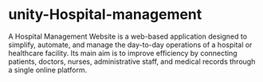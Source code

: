 # unity-Hospital-management
A Hospital Management Website is a web-based application designed to simplify, automate, and manage the day-to-day operations of a hospital or healthcare facility. Its main aim is to improve efficiency by connecting patients, doctors, nurses, administrative staff, and medical records through a single online platform.
